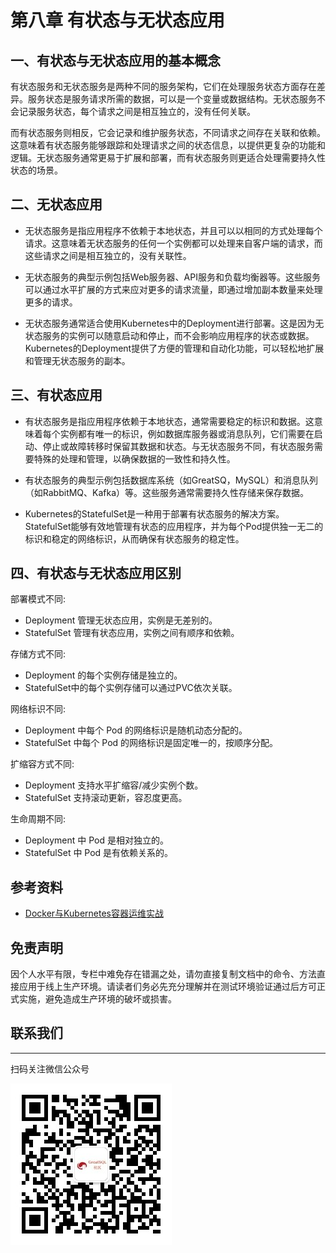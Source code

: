 
# 第八章 有状态与无状态应用

## 一、有状态与无状态应用的基本概念

有状态服务和无状态服务是两种不同的服务架构，它们在处理服务状态方面存在差异。服务状态是服务请求所需的数据，可以是一个变量或数据结构。无状态服务不会记录服务状态，每个请求之间是相互独立的，没有任何关联。

而有状态服务则相反，它会记录和维护服务状态，不同请求之间存在关联和依赖。这意味着有状态服务能够跟踪和处理请求之间的状态信息，以提供更复杂的功能和逻辑。无状态服务通常更易于扩展和部署，而有状态服务则更适合处理需要持久性状态的场景。

## 二、无状态应用

- 无状态服务是指应用程序不依赖于本地状态，并且可以以相同的方式处理每个请求。这意味着无状态服务的任何一个实例都可以处理来自客户端的请求，而这些请求之间是相互独立的，没有关联性。

- 无状态服务的典型示例包括Web服务器、API服务和负载均衡器等。这些服务可以通过水平扩展的方式来应对更多的请求流量，即通过增加副本数量来处理更多的请求。

- 无状态服务通常适合使用Kubernetes中的Deployment进行部署。这是因为无状态服务的实例可以随意启动和停止，而不会影响应用程序的状态或数据。Kubernetes的Deployment提供了方便的管理和自动化功能，可以轻松地扩展和管理无状态服务的副本。

## 三、有状态应用

- 有状态服务是指应用程序依赖于本地状态，通常需要稳定的标识和数据。这意味着每个实例都有唯一的标识，例如数据库服务器或消息队列，它们需要在启动、停止或故障转移时保留其数据和状态。与无状态服务不同，有状态服务需要特殊的处理和管理，以确保数据的一致性和持久性。

- 有状态服务的典型示例包括数据库系统（如GreatSQ，MySQL）和消息队列（如RabbitMQ、Kafka）等。这些服务通常需要持久性存储来保存数据。

- Kubernetes的StatefulSet是一种用于部署有状态服务的解决方案。StatefulSet能够有效地管理有状态的应用程序，并为每个Pod提供独一无二的标识和稳定的网络标识，从而确保有状态服务的稳定性。

## 四、有状态与无状态应用区别

部署模式不同:

- Deployment 管理无状态应用，实例是无差别的。
- StatefulSet 管理有状态应用，实例之间有顺序和依赖。

存储方式不同:

- Deployment 的每个实例存储是独立的。
- StatefulSet中的每个实例存储可以通过PVC依次关联。

网络标识不同:

- Deployment 中每个 Pod 的网络标识是随机动态分配的。
- StatefulSet 中每个 Pod 的网络标识是固定唯一的，按顺序分配。

扩缩容方式不同:

- Deployment 支持水平扩缩容/减少实例个数。
- StatefulSet 支持滚动更新，容忍度更高。

生命周期不同:

- Deployment 中 Pod 是相对独立的。
- StatefulSet 中 Pod 是有依赖关系的。

## 参考资料

- [Docker与Kubernetes容器运维实战](https://baike.baidu.com/item/Docker与Kubernetes容器运维实战/63475077?fr=ge_ala)

## 免责声明

因个人水平有限，专栏中难免存在错漏之处，请勿直接复制文档中的命令、方法直接应用于线上生产环境。请读者们务必先充分理解并在测试环境验证通过后方可正式实施，避免造成生产环境的破坏或损害。

## 联系我们
---
扫码关注微信公众号

![输入图片说明](../greatsql-wx.jpg)
